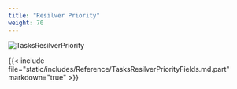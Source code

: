 ```yaml
---
title: "Resilver Priority"
weight: 70
---
```


![TasksResilverPriority](/images/CORE/12.0/TasksResilverPriority.png "Scheduling Resilver Priority Times")

{{< include file="static/includes/Reference/TasksResilverPriorityFields.md.part" markdown="true" >}}